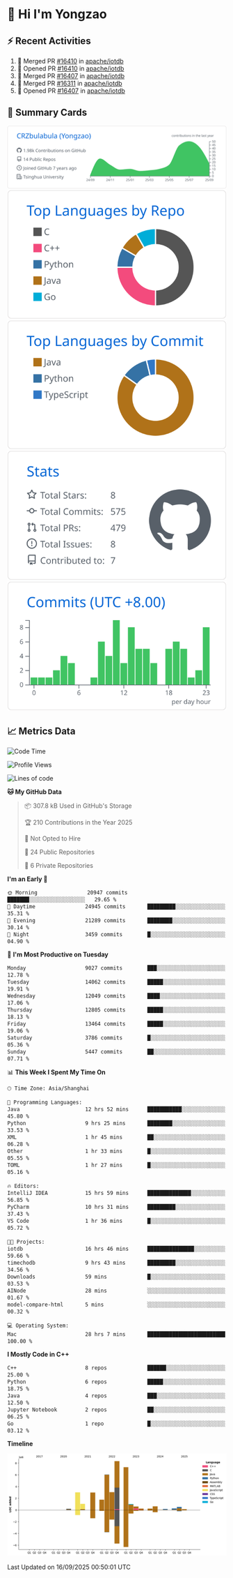 # 👋 Hi I'm Yongzao

## ⚡ Recent Activities
<!--START_SECTION:activity-->
1. 🎉 Merged PR [#16410](https://github.com/apache/iotdb/pull/16410) in [apache/iotdb](https://github.com/apache/iotdb)
2. 💪 Opened PR [#16410](https://github.com/apache/iotdb/pull/16410) in [apache/iotdb](https://github.com/apache/iotdb)
3. 🎉 Merged PR [#16407](https://github.com/apache/iotdb/pull/16407) in [apache/iotdb](https://github.com/apache/iotdb)
4. 🎉 Merged PR [#16311](https://github.com/apache/iotdb/pull/16311) in [apache/iotdb](https://github.com/apache/iotdb)
5. 💪 Opened PR [#16407](https://github.com/apache/iotdb/pull/16407) in [apache/iotdb](https://github.com/apache/iotdb)
<!--END_SECTION:activity-->

## 🎑 Summary Cards

[![](https://raw.githubusercontent.com/CRZbulabula/CRZbulabula/main/profile-summary-card-output/github/0-profile-details.svg)](https://github.com/vn7n24fzkq/github-profile-summary-cards)
[![](https://raw.githubusercontent.com/CRZbulabula/CRZbulabula/main/profile-summary-card-output/github/1-repos-per-language.svg)](https://github.com/vn7n24fzkq/github-profile-summary-cards) [![](https://raw.githubusercontent.com/CRZbulabula/CRZbulabula/main/profile-summary-card-output/github/2-most-commit-language.svg)](https://github.com/vn7n24fzkq/github-profile-summary-cards)
[![](https://raw.githubusercontent.com/CRZbulabula/CRZbulabula/main/profile-summary-card-output/github/3-stats.svg)](https://github.com/vn7n24fzkq/github-profile-summary-cards) [![](https://raw.githubusercontent.com/CRZbulabula/CRZbulabula/main/profile-summary-card-output/github/4-productive-time.svg)](https://github.com/vn7n24fzkq/github-profile-summary-cards)

## 📈 Metrics Data

<!--START_SECTION:waka-->
![Code Time](http://img.shields.io/badge/Code%20Time-1%2C212%20hrs%2046%20mins-blue)

![Profile Views](http://img.shields.io/badge/Profile%20Views-0-blue)

![Lines of code](https://img.shields.io/badge/From%20Hello%20World%20I%27ve%20Written-37.4%20million%20lines%20of%20code-blue)

**🐱 My GitHub Data** 

> 📦 307.8 kB Used in GitHub's Storage 
 > 
> 🏆 210 Contributions in the Year 2025
 > 
> 🚫 Not Opted to Hire
 > 
> 📜 24 Public Repositories 
 > 
> 🔑 6 Private Repositories 
 > 
**I'm an Early 🐤** 

```text
🌞 Morning                20947 commits       ███████░░░░░░░░░░░░░░░░░░   29.65 % 
🌆 Daytime                24945 commits       █████████░░░░░░░░░░░░░░░░   35.31 % 
🌃 Evening                21289 commits       ████████░░░░░░░░░░░░░░░░░   30.14 % 
🌙 Night                  3459 commits        █░░░░░░░░░░░░░░░░░░░░░░░░   04.90 % 
```
📅 **I'm Most Productive on Tuesday** 

```text
Monday                   9027 commits        ███░░░░░░░░░░░░░░░░░░░░░░   12.78 % 
Tuesday                  14062 commits       █████░░░░░░░░░░░░░░░░░░░░   19.91 % 
Wednesday                12049 commits       ████░░░░░░░░░░░░░░░░░░░░░   17.06 % 
Thursday                 12805 commits       █████░░░░░░░░░░░░░░░░░░░░   18.13 % 
Friday                   13464 commits       █████░░░░░░░░░░░░░░░░░░░░   19.06 % 
Saturday                 3786 commits        █░░░░░░░░░░░░░░░░░░░░░░░░   05.36 % 
Sunday                   5447 commits        ██░░░░░░░░░░░░░░░░░░░░░░░   07.71 % 
```


📊 **This Week I Spent My Time On** 

```text
🕑︎ Time Zone: Asia/Shanghai

💬 Programming Languages: 
Java                     12 hrs 52 mins      ███████████░░░░░░░░░░░░░░   45.80 % 
Python                   9 hrs 25 mins       ████████░░░░░░░░░░░░░░░░░   33.53 % 
XML                      1 hr 45 mins        ██░░░░░░░░░░░░░░░░░░░░░░░   06.28 % 
Other                    1 hr 33 mins        █░░░░░░░░░░░░░░░░░░░░░░░░   05.55 % 
TOML                     1 hr 27 mins        █░░░░░░░░░░░░░░░░░░░░░░░░   05.16 % 

🔥 Editors: 
IntelliJ IDEA            15 hrs 59 mins      ██████████████░░░░░░░░░░░   56.85 % 
PyCharm                  10 hrs 31 mins      █████████░░░░░░░░░░░░░░░░   37.43 % 
VS Code                  1 hr 36 mins        █░░░░░░░░░░░░░░░░░░░░░░░░   05.72 % 

🐱‍💻 Projects: 
iotdb                    16 hrs 46 mins      ███████████████░░░░░░░░░░   59.66 % 
timechodb                9 hrs 43 mins       █████████░░░░░░░░░░░░░░░░   34.56 % 
Downloads                59 mins             █░░░░░░░░░░░░░░░░░░░░░░░░   03.53 % 
AINode                   28 mins             ░░░░░░░░░░░░░░░░░░░░░░░░░   01.67 % 
model-compare-html       5 mins              ░░░░░░░░░░░░░░░░░░░░░░░░░   00.32 % 

💻 Operating System: 
Mac                      28 hrs 7 mins       █████████████████████████   100.00 % 
```

**I Mostly Code in C++** 

```text
C++                      8 repos             ██████░░░░░░░░░░░░░░░░░░░   25.00 % 
Python                   6 repos             █████░░░░░░░░░░░░░░░░░░░░   18.75 % 
Java                     4 repos             ███░░░░░░░░░░░░░░░░░░░░░░   12.50 % 
Jupyter Notebook         2 repos             ██░░░░░░░░░░░░░░░░░░░░░░░   06.25 % 
Go                       1 repo              █░░░░░░░░░░░░░░░░░░░░░░░░   03.12 % 
```



**Timeline**

![Lines of Code chart](https://raw.githubusercontent.com/CRZbulabula/CRZbulabula/main/assets/bar_graph.png)


 Last Updated on 16/09/2025 00:50:01 UTC
<!--END_SECTION:waka-->

